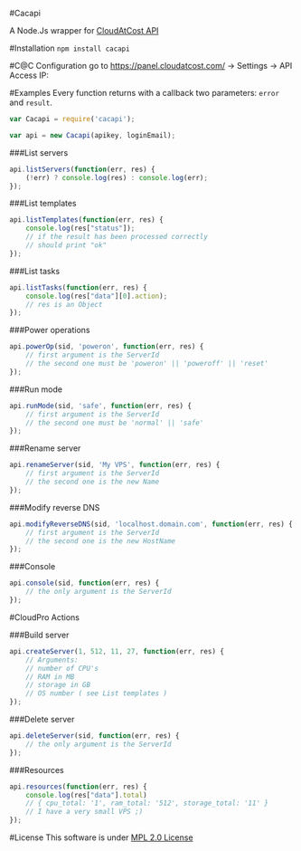 #Cacapi

A Node.Js wrapper for [CloudAtCost API](https://github.com/cloudatcost/api) 

#Installation
`npm install cacapi`

#C@C Configuration
go to https://panel.cloudatcost.com/ -> Settings -> API Access IP: <insert your IP>

#Examples
Every function returns with a callback two parameters: `error` and `result`.


```js
var Cacapi = require('cacapi');

var api = new Cacapi(apikey, loginEmail);
```

###List servers

```js
api.listServers(function(err, res) {
    (!err) ? console.log(res) : console.log(err);
});

```

###List templates

```js
api.listTemplates(function(err, res) {
    console.log(res["status"]);
    // if the result has been processed correctly
    // should print "ok"
});

```

###List tasks

```js
api.listTasks(function(err, res) {
    console.log(res["data"][0].action);
    // res is an Object
});

```

###Power operations

```js
api.powerOp(sid, 'poweron', function(err, res) {
    // first argument is the ServerId
    // the second one must be 'poweron' || 'poweroff' || 'reset'
});
```

###Run mode

```js
api.runMode(sid, 'safe', function(err, res) {
    // first argument is the ServerId
    // the second one must be 'normal' || 'safe'
});
```

###Rename server

```js
api.renameServer(sid, 'My VPS', function(err, res) {
    // first argument is the ServerId
    // the second one is the new Name
});
```

###Modify reverse DNS

```js
api.modifyReverseDNS(sid, 'localhost.domain.com', function(err, res) {
    // first argument is the ServerId
    // the second one is the new HostName
});
```

###Console

```js
api.console(sid, function(err, res) {
    // the only argument is the ServerId
});
```
#CloudPro Actions

###Build server

```js
api.createServer(1, 512, 11, 27, function(err, res) {
    // Arguments:
    // number of CPU's
    // RAM in MB
    // storage in GB
    // OS number ( see List templates )
});
```

###Delete server

```js
api.deleteServer(sid, function(err, res) {
    // the only argument is the ServerId
});
```

###Resources

```js
api.resources(function(err, res) {
    console.log(res["data"].total)
    // { cpu_total: '1', ram_total: '512', storage_total: '11' }
    // I have a very small VPS ;)
});

```


#License
This software is under [MPL 2.0 License](http://opensource.org/licenses/MPL-2.0) 
